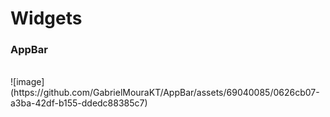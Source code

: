 <h1>Widgets</h1>
<h3>AppBar</h3><br> 
![image](https://github.com/GabrielMouraKT/AppBar/assets/69040085/0626cb07-a3ba-42df-b155-ddedc88385c7)

